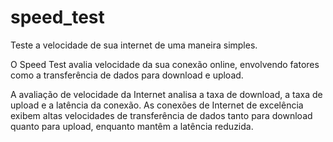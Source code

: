 # speed_test
Teste a velocidade de sua internet de uma maneira simples.

O Speed Test avalia velocidade da sua conexão online, envolvendo fatores como a transferência de dados para download e upload.  

A avaliação de velocidade da Internet analisa a taxa de download, a taxa de upload e a latência da conexão. As conexões de Internet de excelência exibem altas velocidades de transferência de dados tanto para download quanto para upload, enquanto mantêm a latência reduzida.
